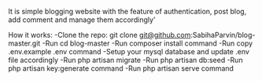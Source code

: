 It is simple blogging website with the feature of authentication, post blog, add comment and manage them accordingly'


How it works:
-Clone the repo: git clone git@github.com:SabihaParvin/blog-master.git
-Run cd blog-master
-Run composer install command
-Run copy .env.example .env command
-Setup your mysql database  and update .env file accordingly
-Run php artisan migrate
-Run php artisan db:seed
-Run php artisan key:generate command
-Run php artisan serve command
